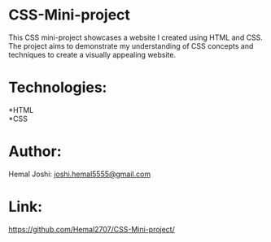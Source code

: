 # CSS-Mini-project
This CSS mini-project showcases a website I created using HTML and CSS. The project aims to demonstrate my understanding of CSS concepts and techniques to create a visually appealing website.
# Technologies:
*HTML<br>
*CSS
# Author:
Hemal Joshi: joshi.hemal5555@gmail.com
# Link:
https://github.com/Hemal2707/CSS-Mini-project/
